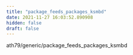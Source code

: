 ```yaml
---
title: "package_feeds_packages_ksmbd"
date: 2021-11-27 16:03:52.890908
hidden: false
draft: false
---
```


ath79/generic/package_feeds_packages_ksmbd

